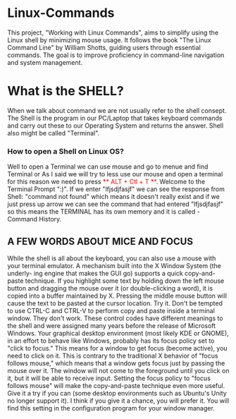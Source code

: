# Linux-Commands
This project, "Working with Linux Commands", aims to simplify using the Linux shell by minimizing mouse usage. It follows the book "The Linux Command Line" by William Shotts, guiding users through essential commands. The goal is to improve proficiency in command-line navigation and system management.


# What is the SHELL?
When we talk about command we are not usually refer to the shell consept. The Shell is the program in our PC/Laptop that takes keyboard commands and carry out these to our Operating System and returns the answer. Shell also might be called "Terminal".


### How to open a Shell on Linux OS?
Well to open a Terminal we can use mouse and go to menue and find Terminal or As I said we will try to less use our mouse and open a terminal for this reason we need to press <span style="color: red">** ALT + Ctl + T **</span>. Welcome to the Terminal Prompt ":)". If we enter "lfjsdjfasjf" we can see the response from Shell: "command not found" which means it doesn't really exist and if we just press up arrow we can see the command that had entered "lfjsdjfasjf" so this means the TERMINAL has its own memory and it is called - Command History.


## A FEW WORDS ABOUT MICE AND FOCUS
While the shell is all about the keyboard, you can also use a mouse with your
terminal emulator. A mechanism built into the X Window System (the underly-
ing engine that makes the GUI go) supports a quick copy-and-paste technique.
If you highlight some text by holding down the left mouse button and dragging the mouse over it (or double-clicking a word), it is copied into a buffer maintained by X. Pressing the middle mouse button will cause the text to be pasted at the cursor location. Try it. Don't be tempted to use CTRL-C and CTRL-V to perform copy and paste inside a terminal window. They don't work. These control codes have different meanings to the shell and were assigned many years before the release of Microsoft Windows.
Your graphical desktop environment (most likely KDE or GNOME), in an effort to behave like Windows, probably has its focus policy set to "click to focus." This means for a window to get focus (become active), you need to click on it. This is contrary to the traditional X behavior of "focus follows mouse," which means that a window gets focus just by passing the mouse over it. The window will not come to the foreground until you click on it, but it will be able to receive input. Setting the focus policy to "focus follows mouse" will make the copy-and-paste technique even more useful. Give it a try if you can (some desktop environments such as Ubuntu's Unity no longer support it). I think if you give it a chance, you will prefer it. You will find this setting in the configuration program for your window manager.
